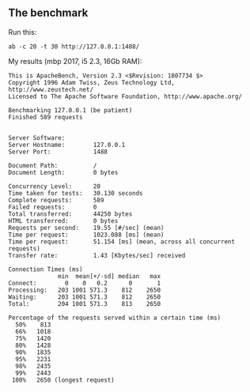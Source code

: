The benchmark
-------------

Run this:

 ```ab -c 20 -t 30 http://127.0.0.1:1488/```

My results (mbp 2017, i5 2.3, 16Gb RAM):

```
This is ApacheBench, Version 2.3 <$Revision: 1807734 $>
Copyright 1996 Adam Twiss, Zeus Technology Ltd, http://www.zeustech.net/
Licensed to The Apache Software Foundation, http://www.apache.org/

Benchmarking 127.0.0.1 (be patient)
Finished 589 requests


Server Software:        
Server Hostname:        127.0.0.1
Server Port:            1488

Document Path:          /
Document Length:        0 bytes

Concurrency Level:      20
Time taken for tests:   30.130 seconds
Complete requests:      589
Failed requests:        0
Total transferred:      44250 bytes
HTML transferred:       0 bytes
Requests per second:    19.55 [#/sec] (mean)
Time per request:       1023.088 [ms] (mean)
Time per request:       51.154 [ms] (mean, across all concurrent requests)
Transfer rate:          1.43 [Kbytes/sec] received

Connection Times (ms)
              min  mean[+/-sd] median   max
Connect:        0    0   0.2      0       1
Processing:   203 1001 571.3    812    2650
Waiting:      203 1001 571.3    812    2650
Total:        204 1001 571.3    813    2650

Percentage of the requests served within a certain time (ms)
  50%    813
  66%   1018
  75%   1420
  80%   1428
  90%   1835
  95%   2231
  98%   2435
  99%   2443
 100%   2650 (longest request)
 ```
